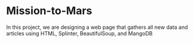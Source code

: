 # Mission-to-Mars
In this project, we are designing a web page that gathers all new data and articles using HTML, Splinter, BeautifulSoup, and MangoDB
